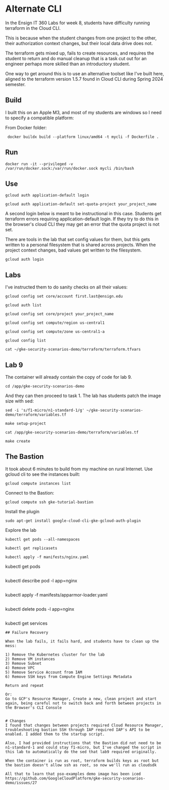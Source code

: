 # Alternate CLI

In the Ensign IT 360 Labs for week 8, students have difficulty running terraform in the Cloud CLI.

This is because when the student changes from one project to the other, their authorization context changes, but their local data drive does not. 

The terraform gets mixed up, fails to create resources, and requires the student to return and do manual cleanup that is a task cut out for an engineer perhaps more skilled than an introductory student.

One way to get around this is to use an alternative toolset like I've built here, aligned to the terraform version 1.5.7 found in Cloud CLI during Spring 2024 semester.

## Build

I built this on an Apple M3, and most of my students are windows so I need to specify a compatible platform:

From Docker folder:

```
 docker buildx build --platform linux/amd64 -t mycli -f Dockerfile .
```

## Run

```
docker run -it --privileged -v /var/run/docker.sock:/var/run/docker.sock mycli /bin/bash
```

## Use
```
gcloud auth application-default login
```
```
gcloud auth application-default set-quota-project your_project_name
```

A second login below is meant to be instructional in this case. Students get terraform errors requiring application-default login.
If they try to do this in the browser's cloud CLI they may get an error that the quota project is not set. 

There are tools in the lab that set config values for them, but this gets written to a personal filesystem that is shared across projects. When the project context changes, bad values get written to the filesystem.  

```
gcloud auth login
```
 
## Labs
I've instructed them to do sanity checks on all their values:

```
gcloud config set core/account first.last@ensign.edu
```
```
gcloud auth list
```
```
gcloud config set core/project your_project_name
```
```
gcloud config set compute/region us-central1
```
```
gcloud config set compute/zone us-central1-a
```
```
gcloud config list
```
```
cat ~/gke-security-scenarios-demo/terraform/terraform.tfvars
```

## Lab 9

The container will already contain the copy of code for lab 9. 

```
cd /app/gke-security-scenarios-demo
```

And they can then proceed to task 1. The lab has students patch the image size with sed:

```
sed -i 's/f1-micro/n1-standard-1/g' ~/gke-security-scenarios-demo/terraform/variables.tf
```
```
make setup-project
```
```
cat /app/gke-security-scenarios-demo/terraform/variables.tf
```

```
make create
```

## The Bastion

It took about 6 minutes to build from my machine on rural Internet. 
Use gcloud cli to see the instances built:

```
gcloud compute instances list
```

Connect to the Bastion:

```
gcloud compute ssh gke-tutorial-bastion
```

Install the plugin

```
sudo apt-get install google-cloud-cli-gke-gcloud-auth-plugin 
```

Explore the lab
```
kubectl get pods --all-namespaces
```
```
kubectl get replicasets 
```
```
kubectl apply -f manifests/nginx.yaml
```
kubectl get pods
```
```
kubectl describe pod -l app=nginx
```
```
kubectl apply -f manifests/apparmor-loader.yaml
```
```
kubectl delete pods -l app=nginx
```
```
kubectl get services
```
## Failure Recovery

When the lab fails, it fails hard, and students have to clean up the mess:

1) Remove the Kubernetes cluster for the lab
2) Remove VM instances
3) Remove Subnet
4) Remove VPC
5) Remove Service Account from IAM
6) Remove SSH keys from Compute Engine Settings Metadata

Return and repeat 

Or:
Go to GCP's Resource Manager, Create a new, clean project and start again, being careful not to switch back and forth between projects in the Browser's CLI Console 


# Changes
I found that changes between projects required Cloud Resource Manager, troubleshooting bastion SSH through IAP required IAP's API to be enabled. I added them to the startup script. 

Also, I had provided instructions that the Bastion did not need to be n1-standard-1 and could stay f1-micro, but I've changed the script in this lab to automatically do the sed that lab9 required originally.

When the container is run as root, terraform builds keys as root but the bastion doesn't allow ssh as root, so now we'll run as cloudsdk

All that to learn that pso-examples demo image has been iced 
https://github.com/GoogleCloudPlatform/gke-security-scenarios-demo/issues/27
